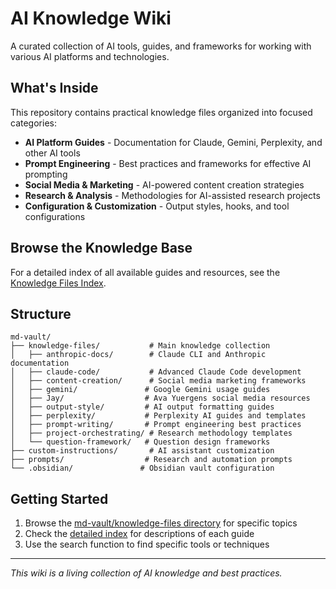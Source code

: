 # AI Knowledge Wiki

A curated collection of AI tools, guides, and frameworks for working with various AI platforms and technologies.

## What's Inside

This repository contains practical knowledge files organized into focused categories:

- **AI Platform Guides** - Documentation for Claude, Gemini, Perplexity, and other AI tools
- **Prompt Engineering** - Best practices and frameworks for effective AI prompting
- **Social Media & Marketing** - AI-powered content creation strategies
- **Research & Analysis** - Methodologies for AI-assisted research projects
- **Configuration & Customization** - Output styles, hooks, and tool configurations

## Browse the Knowledge Base

For a detailed index of all available guides and resources, see the [Knowledge Files Index](md-vault/knowledge-files/README.md).

## Structure

```
md-vault/
├── knowledge-files/           # Main knowledge collection
│   ├── anthropic-docs/        # Claude CLI and Anthropic documentation
│   ├── claude-code/           # Advanced Claude Code development
│   ├── content-creation/      # Social media marketing frameworks
│   ├── gemini/               # Google Gemini usage guides
│   ├── Jay/                  # Ava Yuergens social media resources
│   ├── output-style/         # AI output formatting guides
│   ├── perplexity/           # Perplexity AI guides and templates
│   ├── prompt-writing/       # Prompt engineering best practices
│   ├── project-orchestrating/ # Research methodology templates
│   └── question-framework/   # Question design frameworks
├── custom-instructions/       # AI assistant customization
├── prompts/                  # Research and automation prompts
└── .obsidian/               # Obsidian vault configuration
```

## Getting Started

1. Browse the [md-vault/knowledge-files directory](md-vault/knowledge-files/) for specific topics
2. Check the [detailed index](md-vault/knowledge-files/README.md) for descriptions of each guide
3. Use the search function to find specific tools or techniques

---

*This wiki is a living collection of AI knowledge and best practices.*